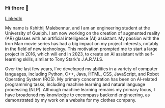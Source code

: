 ### Hi there 👋

<a name="LinkedIn"></a>
[LinkedIn](https://www.linkedin.com/in/kshithijmalebennur)


My name is Kshithij Malebennur, and I am an engineering student at the University of Guelph. I am now working on the creation of augmented reality (AR) glasses with an artificial intelligence (AI) assistant. My passion with the Iron Man movie series has had a big impact on my project interests, notably in the field of new technology. This motivation prompted me to start a large project in 2016, which will end in 2023, to create an AI assistant with self-learning skills, similar to Tony Stark's J.A.R.V.I.S.

Over the last few years, I've developed my abilities in a variety of computer languages, including Python, C++, Java, HTML, CSS, JavaScript, and Robot Operating System (ROS). My primary concentration has been on AI-related programming tasks, including machine learning and natural language processing (NLP). Although machine learning remains my primary focus, I have broadened my knowledge to encompass backend engineering, as demonstrated by my work on a website for my clothes company.

<!--
**Kshithijm1/Kshithijm1** is a ✨ _special_ ✨ repository because its `README.md` (this file) appears on your GitHub profile.

Here are some ideas to get you started:

- 🔭 I’m currently working on ...
- 🌱 I’m currently learning ...
- 👯 I’m looking to collaborate on ...
- 🤔 I’m looking for help with ...
- 💬 Ask me about ...
- 📫 How to reach me: ...
- 😄 Pronouns: ...
- ⚡ Fun fact: ...
-->
